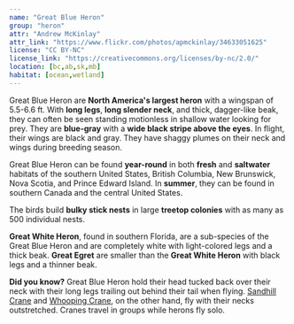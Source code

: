 ```yaml
---
name: "Great Blue Heron"
group: "heron"
attr: "Andrew McKinlay"
attr_link: "https://www.flickr.com/photos/apmckinlay/34633051625"
license: "CC BY-NC"
license_link: "https://creativecommons.org/licenses/by-nc/2.0/"
location: [bc,ab,sk,mb]
habitat: [ocean,wetland]
---
```

Great Blue Heron are **North America's largest heron** with a wingspan of 5.5-6.6 ft. With **long legs**, **long slender neck**, and thick, dagger-like beak, they can often be seen standing motionless in shallow water looking for prey. They are **blue-gray** with a **wide black stripe above the eyes**. In flight, their wings are black and gray. They have shaggy plumes on their neck and wings during breeding season.

Great Blue Heron can be found **year-round** in both **fresh** and **saltwater** habitats of the southern United States, British Columbia, New Brunswick, Nova Scotia, and Prince Edward Island. In **summer**, they can be found in southern Canada and the central United States.

The birds build **bulky stick nests** in large **treetop colonies** with as many as 500 individual nests.

**Great White Heron**, found in southern Florida, are a sub-species of the Great Blue Heron and are  completely white with light-colored legs and a thick beak. **Great Egret** are smaller than the **Great White Heron** with black legs and a thinner beak.

**Did you know?** Great Blue Heron hold their head tucked back over their neck with their long legs trailing out behind their tail when flying. [Sandhill Crane](/birds/sandhill/) and [Whooping Crane](/birds/whoopcrane/), on the other hand, fly with their necks outstretched. Cranes travel in groups while herons fly solo.
